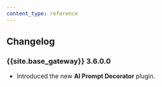 ```yaml
---
content_type: reference
---
```


## Changelog

### {{site.base_gateway}} 3.6.0.0
* Introduced the new **AI Prompt Decorator** plugin.